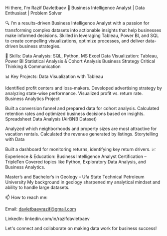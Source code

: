 Hi there, I'm Razif Davletbaev 👋
Business Intelligence Analyst | Data Enthusiast | Problem Solver

🔍 I’m a results-driven Business Intelligence Analyst with a passion for transforming complex datasets into actionable insights that help businesses make informed decisions. Skilled in leveraging Tableau, Power BI, and SQL to create compelling visualizations, optimize processes, and deliver data-driven business strategies.

💼 Skills:
Data Analysis: SQL, Python, MS Excel
Data Visualization: Tableau, Power BI
Statistical Analysis & Cohort Analysis
Business Strategy
Critical Thinking & Communication

📊 Key Projects:
Data Visualization with Tableau

Identified profit centers and loss-makers.
Developed advertising strategy by analyzing state-wise performance.
Visualized profit vs. return rate.
Business Analytics Project

Built a conversion funnel and prepared data for cohort analysis.
Calculated retention rates and optimized business decisions based on insights.
Spreadsheet Data Analysis (AirBNB Dataset)

Analyzed which neighborhoods and property sizes are most attractive for vacation rentals.
Calculated the revenue generated by listings.
Storytelling with Data

Built a dashboard for monitoring returns, identifying key return drivers.
📈 Experience & Education:
Business Intelligence Analyst Certification – TripleTen
Covered topics like Python, Exploratory Data Analysis, and Business Analytics.

Master’s and Bachelor’s in Geology – Ufa State Technical Petroleum University
My background in geology sharpened my analytical mindset and ability to handle large datasets.

📫 How to reach me:

Email: davletbaevrazif@gmail.com

LinkedIn: linkedin.com/in/razifdavletbaev

Let's connect and collaborate on making data work for business success!
